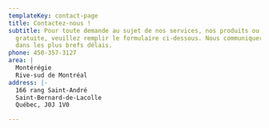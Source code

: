 ```yaml
---
templateKey: contact-page
title: Contactez-nous !
subtitle: Pour toute demande au sujet de nos services, nos produits ou pour une estimation
  gratuite, veuillez remplir le formulaire ci-dessous. Nous communiquerons avec vous
  dans les plus brefs délais.
phone: 450-357-3127
area: |
  Montérégie
  Rive-sud de Montréal
address: |-
  166 rang Saint-André
  Saint-Bernard-de-Lacolle
  Québec, J0J 1V0

---
```

